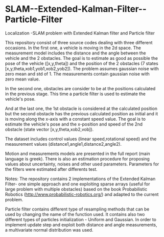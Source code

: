 # SLAM--Extended-Kalman-Filter--Particle-Filter
Localization -SLAM problem with Extended Kalman filter and Particle filter

This repository consist of three source codes dealing with three different occasions.
In the first one, a vehicle is moving in the 2d space. The measurement model includes the distance and the angle between the vehicle and the 2 obstacles. The goal is to estimate as good as possible the pose of the vehicle ([x,y,theta]) and the position of the 2 obstacles (7 states [x,y,theta,xob1,yob1,xob2,yob2]). The problem assumes gaussian noise with zero mean and std of 1.
The measurements contain gaussian noise with zero mean value.

In the second one, obstacles are consider to be at the positions calculated in the previous stage. This time a particle filter is used to estimate the vehicle's pose.

And at the last one, the 1st obstacle is considered at the calculated position but the second obstacle has the previous calculated position as initial and it is moving along the x-axis with a constant speed value. The goal is to estimate the vehicle's pose and the x-position and speed of the 2nd obstacle (state vector [x,y,theta,xob2,vob]).

The dataset includes control values (linear speed,rotational speed) and the measurement values (distance1,angle1,distance2,angle2).


Motion and measurements models are presented in the full report (main language is greek). There is also an estimation procedure for proposing values about uncertainty, noises and other used parameters. Parameters for the filters were estimated after differents test.

Notes:
The repository contains 2 implementations of the Extended Kalman Filter- one simple approach and one exploiting sparse arrays (useful for large problem with multiple obstacles) based on the book Probabilistic Robotics (http://www.probabilistic-robotics.org/) and adapted to the current problem.

Particle filter contains different type of resampling methods that can be used by changing the name of the function used.
It contains also two different types of particles initialization - Uniform and Gaussian.
In order to implement update step and exploit both distance and angle measurements, a multivariate normal distribution was used.
